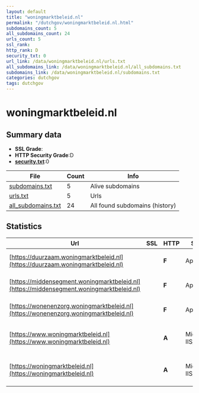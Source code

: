 ```yaml
---
layout: default
title: "woningmarktbeleid.nl"
permalink: "/dutchgov/woningmarktbeleid.nl.html"
subdomains_count: 5
all_subdomains_count: 24
urls_count: 5
ssl_rank: 
http_rank: D
security_txt: 0
url_link: /data/woningmarktbeleid.nl/urls.txt
all_subdomains_link: /data/woningmarktbeleid.nl/all_subdomains.txt
subdomains_link: /data/woningmarktbeleid.nl/subdomains.txt
categories: dutchgov
tags: dutchgov
---
```



# woningmarktbeleid.nl
## Summary data


 - **SSL Grade**:
 - **HTTP Security Grade**:D
 - **[security.txt](https://www.digitaleoverheid.nl/nieuws/standaard-security-txt-nu-verplicht-voor-overheid/)**:0


| File       | Count | Info |
|------------|-------|------|
|[subdomains.txt](/DutchGovScope/data/woningmarktbeleid.nl/subdomains.txt)|5|Alive subdomains|
|[urls.txt](/DutchGovScope/data/woningmarktbeleid.nl/urls.txt)|5|Urls|
|[all_subdomains.txt](/DutchGovScope/data/woningmarktbeleid.nl/all_subdomains.txt)|24|All found subdomains (history)|


## Statistics


| Url | SSL | HTTP | Server | Cookie | HSTS | CORS | CTO | CSP | XFO | XXP | RP |FP| Tech |Title |
|--------|-------|-------|------|------|------|------|------|------|------|------|------|------|------|------|
|[https://duurzaam.woningmarktbeleid.nl](https://duurzaam.woningmarktbeleid.nl)| | **F**|Apache| | | | | | | | :white_check_mark: | |Apache HTTP Server|404 Not Found|
|[https://middensegment.woningmarktbeleid.nl](https://middensegment.woningmarktbeleid.nl)| | **F**|Apache| | | | | | | | :white_check_mark: | |Apache HTTP Server|404 Not Found|
|[https://wonenenzorg.woningmarktbeleid.nl](https://wonenenzorg.woningmarktbeleid.nl)| | **F**|Apache| | | | | | | | :white_check_mark: | |Apache HTTP Server|404 Not Found|
|[https://www.woningmarktbeleid.nl](https://www.woningmarktbeleid.nl)| | **A**|Microsoft-IIS/10.0| |:white_check_mark: | | |:warning: | :white_check_mark: | :white_check_mark: | :white_check_mark: | |HSTS IIS:10.0 Windows Server|Document Moved|
|[https://woningmarktbeleid.nl](https://woningmarktbeleid.nl)| | **A**|Microsoft-IIS/10.0| |:white_check_mark: | | |:warning: | :white_check_mark: | :white_check_mark: | :white_check_mark: | |HSTS IIS:10.0 Windows Server|Document Moved|

